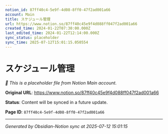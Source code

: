 ```yaml
---
notion_id: 87ff40c4-5e9f-4d08-8ff0-47f2ad001a66
account: Main
title: スケジュール管理
url: https://www.notion.so/87ff40c45e9f4d088ff047f2ad001a66
created_time: 2024-01-22T07:30:00.000Z
last_edited_time: 2024-01-22T12:14:00.000Z
sync_status: placeholder
sync_time: 2025-07-12T15:01:15.050554
---
```


# スケジュール管理

*🔄 This is a placeholder file from Notion Main account.*

**Original URL**: https://www.notion.so/87ff40c45e9f4d088ff047f2ad001a66

**Status**: Content will be synced in a future update.

**Page ID**: `87ff40c4-5e9f-4d08-8ff0-47f2ad001a66`

---

*Generated by Obsidian-Notion sync at 2025-07-12 15:01:15*
